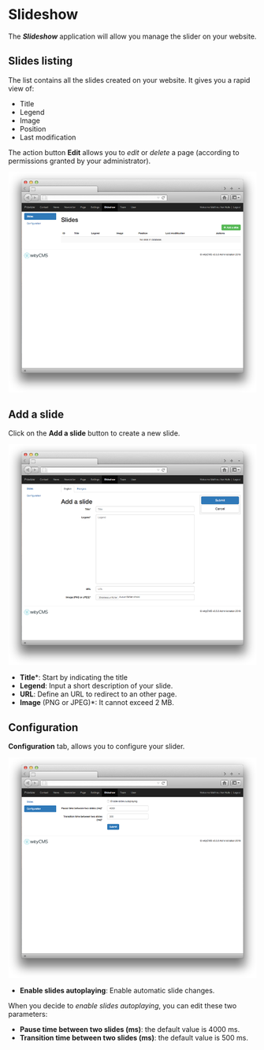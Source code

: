 # Slideshow

The ***Slideshow*** application will allow you manage the slider on your website.

## Slides listing

The list contains all the slides created on your website. It gives you a rapid view of:

* Title
* Legend
* Image
* Position
* Last modification

The action button **Edit** allows you to *edit* or *delete* a page (according to permissions granted by your administrator).

![](../images/slideshow-listing.png)
## Add a slide

Click on the **Add a slide** button to create a new slide.

![](../images/slideshow-add.png)

* **Title***: Start by indicating the title
* **Legend**: Input a short description of your slide.
* **URL**: Define an URL to redirect to an other page.
* **Image** (PNG or JPEG)*: It cannot exceed 2 MB.

## Configuration

**Configuration** tab, allows you to configure your slider.

![](../images/slideshow-configuration.png)

* **Enable slides autoplaying**: Enable automatic slide changes.

When you decide to *enable slides autoplaying*, you can edit these two parameters:

* **Pause time between two slides (ms)**: the default value is 4000 ms.
* **Transition time between two slides (ms)**: the default value is 500 ms.
